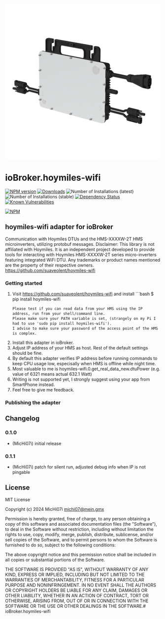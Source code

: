 ![Logo](admin/hoymiles-wifi.png)
# ioBroker.hoymiles-wifi

[![NPM version](http://img.shields.io/npm/v/iobroker.hoymiles-wifi.svg)](https://www.npmjs.com/package/iobroker.hoymiles-wifi)
[![Downloads](https://img.shields.io/npm/dm/iobroker.hoymiles-wifi.svg)](https://www.npmjs.com/package/iobroker.hoymiles-wifi)
![Number of Installations (latest)](http://iobroker.live/badges/hoymiles-wifi-installed.svg)
![Number of Installations (stable)](http://iobroker.live/badges/hoymiles-wifi-stable.svg)
[![Dependency Status](https://img.shields.io/david/MicHi07i/iobroker.hoymiles-wifi.svg)](https://david-dm.org/MicHi07i/iobroker.hoymiles-wifi)
[![Known Vulnerabilities](https://snyk.io/test/github/MicHi07i/ioBroker.hoymiles-wifi/badge.svg)](https://snyk.io/test/github/MicHi07i/ioBroker.hoymiles-wifi)

[![NPM](https://nodei.co/npm/iobroker.hoymiles-wifi.png?downloads=true)](https://nodei.co/npm/iobroker.hoymiles-wifi/)

## hoymiles-wifi adapter for ioBroker

Communication with Hoymiles DTUs and the HMS-XXXXW-2T HMS microinverters, utilizing protobuf messages. Disclaimer: This library is not affiliated with Hoymiles. It is an independent project developed to provide tools for interacting with Hoymiles HMS-XXXXW-2T series micro-inverters featuring integrated WiFi DTU. Any trademarks or product names mentioned are the property of their respective owners. https://github.com/suaveolent/hoymiles-wifi

### Getting started

1) Visit https://github.com/suaveolent/hoymiles-wifi and install
       ```bash
    $ pip install hoymiles-wifi
    ```
   Please test if you can read data from your HMS using the IP address, run from your shell/command line.
   Please make sure your PATH variable is set, (strangely on my Pi I had to use 'sudo pip install hoymiles-wifi').
   I advise to make sure your password of the access point of the HMS is complex.
2) Install this adapter in ioBroker.
3) Adjust IP address of your HMS as host. Rest of the default settings should be fine.
4) By default this adapter verifies IP address before running commands to keep CPU usage low, especisally when HMS is offline while night time.
5) Most valuable to me is hoymiles-wifi.0.get_real_data_new.dtuPower (e.g. value of 6321 means actual 632.1 Watt)
6) Writing is not supported yet, I strongly suggest using your app from SmartPhone instead.
7) Feel free to give me feedback.



### Publishing the adapter

## Changelog

### 0.1.0
* (MicHi07i) initial release
### 0.1.1
* (MicHi07i) patch for silent run, adjusted debug info when IP is not pingable

## License
MIT License

Copyright (c) 2024 MicHi07i <michi07@mein.gmx>

Permission is hereby granted, free of charge, to any person obtaining a copy
of this software and associated documentation files (the "Software"), to deal
in the Software without restriction, including without limitation the rights
to use, copy, modify, merge, publish, distribute, sublicense, and/or sell
copies of the Software, and to permit persons to whom the Software is
furnished to do so, subject to the following conditions:

The above copyright notice and this permission notice shall be included in all
copies or substantial portions of the Software.

THE SOFTWARE IS PROVIDED "AS IS", WITHOUT WARRANTY OF ANY KIND, EXPRESS OR
IMPLIED, INCLUDING BUT NOT LIMITED TO THE WARRANTIES OF MERCHANTABILITY,
FITNESS FOR A PARTICULAR PURPOSE AND NONINFRINGEMENT. IN NO EVENT SHALL THE
AUTHORS OR COPYRIGHT HOLDERS BE LIABLE FOR ANY CLAIM, DAMAGES OR OTHER
LIABILITY, WHETHER IN AN ACTION OF CONTRACT, TORT OR OTHERWISE, ARISING FROM,
OUT OF OR IN CONNECTION WITH THE SOFTWARE OR THE USE OR OTHER DEALINGS IN THE
SOFTWARE.# ioBroker.hoymiles-wifi
